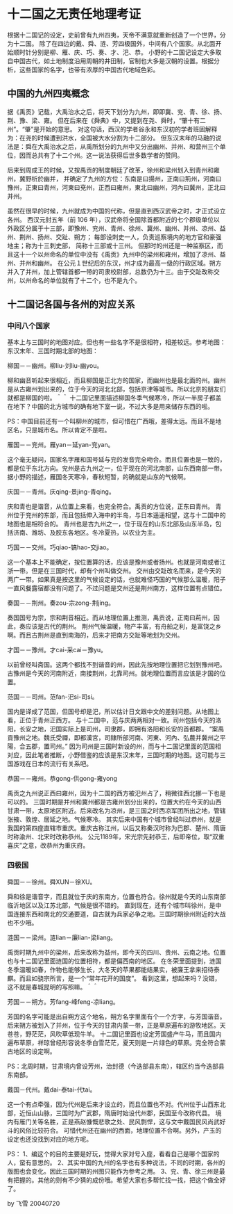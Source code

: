 # 十二国之无责任地理考证

根据十二国记的设定，史前曾有九州四夷，天帝不满意就重新创造了一个世界，分为十二国。
除了在四边的戴、舜、涟、芳四极国外，中间有八个国家。从北面开始顺时针分别是柳、雁、庆、巧、奏、才、汜、恭。
小野的十二国记设定大多取自中国古代，如土地制度沿用周朝的井田制，官制也大多是汉朝的设置。根据分析，这些国家的名字，也带有浓厚的中国古代地域色彩。


## 中国的九州四夷概念

据《禹贡》记载，大禹治水之后，将天下划分为九州，即即冀、兖、青、徐、扬、荆、豫、梁、雍。
但在后来在《舜典》中，又提到在尧、舜时，“肇十有二州”。“肇”是开始的意思。
对这句话，西汉的学者谷永和东汉初的学者班固解释为：在尧的时候遭到洪水，全国被大水分割为十二部分。
但东汉末年的马融的说法是：舜在大禹治水之后，从禹所划分的九州中又分出幽州、并州、和营州三个单位，因而总共有了十二个州。这一说法获得后世多数学者的赞同。

后来到周成王的时候，又按禹贡的制度朝廷了改革，徐州和梁州划入到青州和雍州，冀野析於幽并，
并确定了九州的方位：东南是曰揚州，正南曰荊州，河南曰豫州，正東曰青州，河東曰兗州，正西曰雍州，東北曰幽州，河內曰冀州，正北曰并州。

虽然在很早的时候，九州就成为中国的代称，但是直到西汉武帝之时，才正式设立各州。
西汉元封五年（前 106 年），汉武帝将全国除首都附近的七个郡级单位以外政区分属于十三部，即豫州、兖州、青州、徐州、冀州、幽州、并州、凉州、益州、荆州、扬州、交趾、朔方；
每部设刺史一人，负责巡察境内的地方官和豪强地主；称为十三刺史部， 简称十三部或十三州。
但那时的州还是一种监察区，而且这十一个以州命名的单位中没有《禹贡》九州中的梁州和雍州，增加了凉州、益州、并州和幽州。
在公元１世纪后的东汉，州才成为最高一级的行政区域。朔方并入了并州，加上管辖首都一带的司隶校尉部，总数仍为十三。由于交趾改称交州，以州命名的单位就有了十二个，也不是九个。


## 十二国记各国与各州的对应关系

### 中间八个国家

基本上与三国时的地图对应。但也有一些名字不是很相符，相差较远。参考地图：东汉末年、三国时期北部的地图：

柳国－－幽州。柳liu-刘liu-幽you。

柳和幽音听起来很相近，而且柳国是正北方的国家，而幽州也是最北面的州。幽州是从古雍州划出来的，位于今天的河北北部，包括京津等城市。所以北京的朋友们就都是柳国的啦。＾＾
十二国记里面描述柳国冬季气候寒冷，所以一半房子都盖在地下？中国的北方城市的确有地下室一说，不过大多是用来储存东西的啦。

PS：中国目前还有一个叫柳州的城市，但可惜在广西哦，差得太远。而且不是地区名，只是城市名。所以肯定不是啦。

雁国－－兖州。雁yan－延yan-兖yan。

这个毫无疑问，国家名字雁和国号延与兖的发音完全吻合。而且位置也是一致的，都是位于东北方向。兖州是古九州之一，位于现在的河北南部，山东西南部一带。
据小野的描述，雁国冬天寒冷，春秋短暂，的确就是山东的气候啊。

庆国－－青州。庆qing-景jing-青qing。

庆和青也是谐音，从位置上来看，也完全符合。禹贡的方位说，正东曰青州。
青州位于兖州的东部，而且包括伸入海中的半岛，与日本遥遥相望，这与十二国中的地图也是相符合的。
青州也是古九州之一，位于现在的山东北部及山东半岛，包括济南、潍坊、及胶东各地区。冬冷夏热，以农业为主。

巧国－－交州。巧qiao-镐hao-交jiao。

这一个基本上不能确定，按位置算的话，应该是豫州或者扬州。也就是河南或者江浙一带。但是在三国时代，却有个州叫做交州。
交州由交趾改名而来，是今天的两广一带。如果真是按这里的气候设定的话，也就难怪巧国的气候那么温暖，阳子一直风餐露宿都没有问题了。不过问题是交州还是荆州南方，这样位置有点错位。

奏国－－荆州。奏zou-宗zong-荆jing。

奏国国号为宗，宗和荆音相近。而从地理位置上推测，禹贡说，正南曰荊州，因此，奏应该是古代的荆州。
荆州气候温暖，物产丰富，有舟船之利，是富饶之乡啊。而且古荆州是直到南海的，后来才把南方交趾等地划为交州。

才国－－豫州。才cai-采cai－豫yu。

以前曾经叫斋国。这两个都找不到谐音的州，因此先按地理位置把它划到豫州吧。古豫州是今天的河南附近，南接荆州，北靠司州。就地理位置而言应该是才国的位置。

范国－－司州。范fan-汜si-司si。

国内是译成了范国，但国号却是汜，所以估计日文跟中文的差别问题。从地图上看，正位于青州正西方。
与十二国中，范与庆两两相对一致。司州包括今天的洛阳，长安之地，汜国实际上是司州，司隶郡，即拥有洛阳和长安的首都郡。
“案禹貢豫州之地。魏氏受禪，即都漢宮，司隸所部河南、河東、河內、弘農并冀州之平陽，合五郡，置司州。”
因为司州是三国时新设的州，而与十二国记里面的范国相对应，因此笔者推断，小野借鉴的应该是东汉末年，三国时期的地图。这可能与三国游戏在日本的流行有关系吧。

恭国－－雍州。恭gong-供gong-雍yong

禹贡之九州说正西曰雍州，因为十二国的西方被汜州占了，稍微往西北挪一下也是可以的。
三国时期是并州和冀州都是古雍州划分出来的，位置大约在今天的山西甘肃一带，太原地区附近。后来改名为凉州，是三国之时西凉军团所出之地，管辖张掖、敦煌、居延之地。气候寒冷。
其实后来中国有个城市曾经叫过恭州，就是我国的第四座直辖市重庆。重庆古称江州，以后又称秦汉时称为巴郡、楚州、隋唐时称渝州、北宋时改称恭州。
公元1189年，宋光宗先封恭王，后即帝位，取“双重喜庆”之意，改恭州为重庆府。


### 四极国

舜国－－徐州。舜XUN－徐XU。

舜和徐是谐音字，而且就位于庆的东南方，位置也符合。徐州就是今天的山东南部临沂地区以及江苏北部，气候是很不错的。
直到现在，还有个城市叫徐州，是中国连接东西和南北的交通要道，自古就为兵家必争之地。三国时期徐州附近的大战也不少哦。

涟国－－梁州。涟lian－廉lian-梁liang。

禹贡时期九州中的梁州，后来改称为益州，即今天的四川、贵州、云南之地。位置也与十二国记里面涟国的位置相符，都是偏西南的地区。
在冬荣里面提到，涟国冬季温暖如春，作物也能够生长，大冬天的苹果都能结果实，被廉王拿来招待泰麒。而且如骁宗所言，是一个“常年花开的国度”。
看到这里，想起来吗？没错，这不就是春城昆明的写照嘛。＾＾

芳国－－朔方。芳fang-峰feng-凉liang。

芳国的名字可能是出自朔方这个地名，朔方名字里面有个一个方字，与芳国谐音。
后来朔方被划入了并州，位于今天的甘肃内蒙一带，正是草原遍布的游牧地区。天苍苍，野茫茫，风吹草低现牛羊。
十二国记里面也设定芳国盛产牛马，而且国内遍布草原，祥琼曾经形容说冬季白雪茫茫，夏天则是一片绿色的草原。完全符合蒙古地区的设定啊。

PS：北周时期，甘肃境内曾设芳州，治封德（今迭部县东南），辖区约当今迭部县东南部。

戴国－代州。戴dai-泰tai-代tai。

这一个有点牵强，因为代州是后来才设立的，而且位置也不对。代州位于山西东北部，近恒山山脉，三国时为广武郡，隋唐时始设代州郡，民国至今改称代县。
境内有雁门关等名胜，正是燕赵慷慨悲歌之处、民风剽悍，这与文中戴国民风尚武好斗的风俗比较符合。
可惜代州还在幽州的西面，地理位置不合啊。另外，产玉的设定也还没找到对应的地方呢。


PS：
1、编这个的目的主要是好玩，觉得大家对号入座，看看自己是哪个国家的人，蛮有意思的。
2、其实中国的九州的名字也有多种说法，不同的时期，各州的版图也会变化。因此三国时期的州图只能作为参考之用。
3、兖、青、徐三州是最有把握的。其他的则有不少猜的成份哦。希望大家也多帮忙找一找，把这个做全好了。


by 飞雪
20040720

